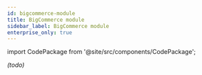 ```yaml
---
id: bigcommerce-module
title: BigCommerce module
sidebar_label: BigCommerce module
enterprise_only: true
---
```

 
import CodePackage from '@site/src/components/CodePackage';

<CodePackage name="@deity/falcon-bigcommerce-module" /> 

_(todo)_